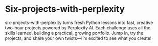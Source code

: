 # Six-projects-with-perplexity
six-projects-with-perplexity turns fresh Python lessons into fast, creative two-hour projects powered by Perplexity AI. Each challenge uses all the skills learned, building a practical, growing portfolio. Jump in, try the projects, and share your own twists—I’m excited to see what you create!
